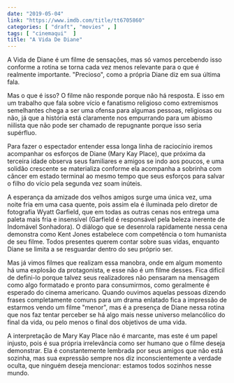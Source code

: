 ```yaml
---
date: "2019-05-04"
link: "https://www.imdb.com/title/tt6705860"
categories: [ "draft", "movies" , ]
tags: [ "cinemaqui"  ]
title: "A Vida De Diane"
---
```

A Vida de Diane é um filme de sensações, mas só vamos percebendo isso conforme a rotina se torna cada vez menos relevante para o que é realmente importante. "Precioso", como a própria Diane diz em sua última fala.

Mas o que é isso? O filme não responde porque não há resposta. E isso em um trabalho que fala sobre vício e fanatismo religioso como extremismos semelhantes chega a ser uma ofensa para algumas pessoas, religiosas ou não, já que a história está claramente nos empurrando para um abismo niilista que não pode ser chamado de repugnante porque isso seria supérfluo.

Para fazer o espectador entender essa longa linha de raciocínio iremos acompanhar os esforços de Diane (Mary Kay Place), que próxima da terceira idade observa seus familiares e amigos se indo aos poucos, e uma solidão crescente se materializa conforme ela acompanha a sobrinha com câncer em estado terminal ao mesmo tempo que seus esforços para salvar o filho do vício pela segunda vez soam inúteis.

A esperança da amizade dos velhos amigos surge uma única vez, uma noite fria em uma casa quente, pois assim ela é iluminada pelo diretor de fotografia Wyatt Garfield, que em todas as outras cenas nos entrega uma paleta mais fria e insensível (Garfield é responsável pela beleza inerente de Indomável Sonhadora). O diálogo que se desenrola rapidamente nessa cena demonstra como Kent Jones estabelece com competência o tom humanista de seu filme. Todos presentes querem contar sobre suas vidas, enquanto Diane se limita a se resguardar dentro do seu próprio ser.

Mas já vimos filmes que realizam essa manobra, onde em algum momento há uma explosão da protagonista, e esse não é um filme desses. Fica difícil de defini-lo porque talvez seus realizadores não pensaram na mensagem como algo formatado e pronto para consumirmos, como geralmente é esperado do cinema americano. Quando ouvimos aquelas pessoas dizendo frases completamente comuns para um drama enlatado fica a impressão de estarmos vendo um filme "menor", mas é a presença de Diane nessa rotina que nos faz tentar perceber se há algo mais nesse universo melancólico do final da vida, ou pelo menos o final dos objetivos de uma vida.

A interpretação de Mary Kay Place não é marcante, mas este é um papel injusto, pois é sua própria irrelevância como ser humano que o filme deseja demonstrar. Ela é constantemente lembrada por seus amigos que não está sozinha, mas sua expressão sempre nos diz inconscientemente a verdade oculta, que ninguém deseja mencionar: estamos todos sozinhos nesse mundo.
